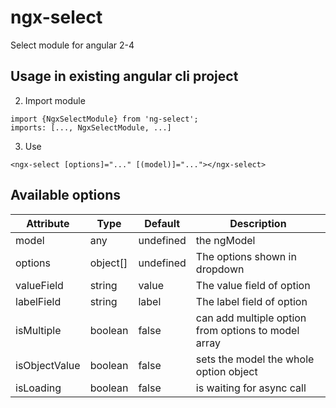 # ngx-select

Select module for angular 2-4

## Usage in existing angular cli project
2. Import module
```
import {NgxSelectModule} from 'ng-select';
imports: [..., NgxSelectModule, ...]
```

3. Use
```
<ngx-select [options]="..." [(model)]="..."></ngx-select>
```

## Available options
| Attribute        | Type           | Default  | Description |
|-|-|-|-|
|model|any|undefined|the ngModel
options|object[]|undefined|The options shown in dropdown
valueField|string|value|The value field of option
labelField|string|label|The label field of option
isMultiple|boolean|false|can add multiple option from options to model array
isObjectValue|boolean|false|sets the model the whole option object
isLoading|boolean|false|is waiting for async call
